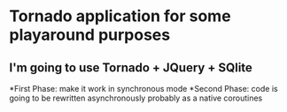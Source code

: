 # Tornado application for some playaround purposes
## I'm going to use Tornado + JQuery + SQlite
*First Phase: make it work in synchronous mode
*Second Phase: code is going to be rewritten asynchronously probably as a native coroutines
